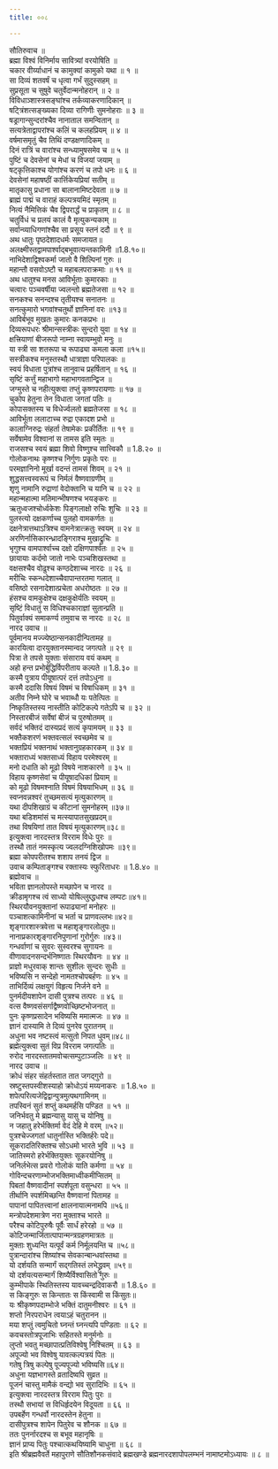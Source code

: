 ```yaml
---
title: ००८

---
```

सौतिरुवाच ॥  
ब्रह्मा विश्वं विनिर्माय सावित्र्यां वरयोषिति ॥  
चकार वीर्य्याधानं च कामुक्यां कामुको यथा ॥ १ ॥  
सा दिव्यं शतवर्षं च धृत्वा गर्भं सुदुस्सहम् ॥  
सुप्रसूता च सुषुवे चतुर्वेदान्मनोहरान् ॥ २ ॥  
विविधाञ्शास्त्रसङ्घांश्च तर्कव्याकरणादिकान् ॥  
षट्त्रिंशत्सङ्ख्यका दिव्या रागिणीः सुमनोहराः ॥ ३ ॥  
षड्रागान्सुन्दरांश्चैव नानाताल समन्वितान् ॥  
सत्यत्रेताद्वापरांश्च कलिं च कलहप्रियम् ॥ ४ ॥  
वर्षमासमृतुं चैव तिथिं दण्डक्षणादिकम् ॥  
दिनं रात्रिं च वारांश्च सन्ध्यामुषसमेव च ॥ ५ ॥  
पुष्टिं च देवसेनां च मेधां च विजयां जयाम् ॥  
षट्कृत्तिकाश्च योगांश्च करणं च तपो धनः ॥ ६ ॥  
देवसेनां महाषष्ठीं कार्त्तिकेयप्रियां सतीम् ॥  
मातृकासु प्रधाना सा बालानामिष्टदेवता ॥ ७ ॥  
ब्राह्मं पाद्मं च वाराहं कल्पत्रयमिदं स्मृतम् ॥  
नित्यं नैमित्तिकं चैव द्विपरार्द्धं च प्राकृतम् ॥ ८ ॥  
चतुर्विधं च प्रलयं कालं वै मृत्युकन्यकाम् ॥  
सर्वान्व्याधिगणांश्चैव सा प्रसूय स्तनं ददौ ॥ ९ ॥  
अथ धातुः पृष्ठदेशादधर्मः समजायत॥  
अलक्ष्मीस्तद्वामपार्श्वाद्बभूवात्यन्तकामिनी ॥1.8.१०॥  
नाभिदेशाद्विश्वकर्मा जातो वै शिल्पिनां गुरुः ॥  
महान्तौ वसवोऽष्टौ च महाबलपराक्रमाः ॥ ११ ॥  
अथ धातुश्च मनस आविर्भूताः कुमारकाः ॥  
चत्वारः पञ्चवर्षीया ज्वलन्तो ब्रह्मतेजसा ॥ १२ ॥  
सनकश्च सनन्दश्च तृतीयश्च सनातनः ॥  
सनत्कुमारो भगवांश्चतुर्थो ज्ञानिनां वरः ॥१३॥  
आविर्बभूव मुखतः कुमारः कनकप्रभः ॥  
दिव्यरूपधरः श्रीमान्सस्त्रीकः सुन्दरो युवा ॥ १४ ॥  
क्षत्त्रियाणां बीजरूपो नाम्ना स्वायम्भुवो मनुः ॥  
या स्त्री सा शतरूपा च रूपाढ्या कमला कला ॥१५॥  
सस्त्रीकश्च मनुस्तस्थौ धात्राज्ञा परिपालकः ॥  
स्वयं विधाता पुत्रांश्च तानुवाच प्रहर्षितान् ॥ १६ ॥  
सृष्टिं कर्त्तुं महाभागो महाभागवतान्द्विज ॥  
जग्मुस्ते च नहीत्युक्त्वा तप्तुं कृष्णपरायणाः ॥ १७ ॥  
चुकोप हेतुना तेन विधाता जगतां पतिः ॥  
कोपासक्तस्य च विधेर्ज्वलतो ब्रह्मतेजसा ॥ १८ ॥  
आविर्भूता ललाटाच्च रुद्रा एकादश प्रभो ॥  
कालाग्निरुद्रः संहर्ता तेषामेकः प्रकीर्तितः ॥ १९ ॥  
सर्वेषामेव विश्वानां स तामस इति स्मृतः ॥  
राजसश्च स्वयं ब्रह्मा शिवो विष्णुश्च सात्त्विकौ ॥ 1.8.२० ॥  
गोलोकनाथः कृष्णश्च निर्गुणः प्रकृतेः परः ॥  
परमज्ञानिनो मूर्खा वदन्तं तामसं शिवम् ॥ २१ ॥  
शुद्धसत्त्वस्वरूपं च निर्मलं वैष्णवाग्रणीम् ॥  
शृणु नामानि रुद्राणां वेदोक्तानि च यानि च ॥ २२ ॥  
महान्महात्मा मतिमान्भीषणश्च भयङ्करः ॥  
ऋतुध्वजश्चोर्ध्वकेशः पिङ्गलाक्षो रुचिः शुचिः ॥ २३ ॥  
पुलस्त्यो दक्षकर्णाच्च पुलहो वामकर्णतः ॥  
दक्षनेत्रात्तथाऽत्रिश्च वामनेत्रात्क्रतुः स्वयम् ॥ २४ ॥  
अरणिर्नासिकारन्ध्रादङ्गिराश्च मुखाद्रुचिः ॥  
भृगुश्च वामपार्श्वाच्च दक्षो दक्षिणपार्श्वतः ॥ २५ ॥  
छायायाः कर्दमो जातो नाभेः पञ्चशिखस्तथा ॥  
वक्षसश्चैव वोढुश्च कण्ठदेशाच्च नारदः ॥ २६ ॥  
मरीचिः स्कन्धदेशाच्चैवापान्तरतमा गलात् ॥  
वसिष्ठो रसनादेशात्प्रचेता अधरोष्ठतः ॥ २७ ॥  
हंसश्च वामकुक्षेश्च दक्षकुक्षेर्यतिः स्वयम् ॥  
सृष्टिं विधातुं स विधिश्चकाराज्ञां सुतान्प्रति ॥  
पितुर्वाक्यं समाकर्ण्य तमुवाच स नारदः ॥ २८ ॥  
नारद उवाच ॥  
पूर्वमानय मज्ज्येष्ठान्सनकादीन्पितामह ॥  
कारयित्वा दारयुक्तानस्मान्वद जगत्पते ॥ २९ ॥  
पित्रा ते तपसे युक्ताः संसाराय वयं कथम् ॥  
अहो हन्त प्रभोर्बुद्धिर्विपरीताय कल्पते ॥ 1.8.३० ॥  
कस्मै पुत्राय पीयूषात्परं दत्तं तपोऽधुना ॥  
कस्मै ददासि विषयं विषमं च विषाधिकम् ॥ ३१ ॥  
अतीव निम्ने घोरे च भवाब्धौ यः पतेत्पितः ॥  
निष्कृतिस्तस्य नास्तीति कोटिकल्पे गतेऽपि च ॥ ३२ ॥  
निस्तारबीजं सर्वेषां बीजं च पुरुषोतमम् ॥  
सर्वदं भक्तिदं दास्यप्रदं सत्यं कृपामयम् ॥ ३३ ॥  
भक्तैकशरणं भक्तवत्सलं स्वच्छमेव च ॥  
भक्तप्रियं भक्तनाथं भक्तानुग्रहकारकम् ॥ ३४ ॥  
भक्ताराध्यं भक्तसाध्यं विहाय परमेश्वरम् ॥  
मनो दधाति को मूढो विषये नाशकारणे ॥ ३५ ॥  
विहाय कृष्णसेवां च पीयूषादधिकां प्रियाम् ॥  
को मूढो विषमश्नाति विषमं विषयाभिधम् ॥ ३६ ॥  
स्वप्नवन्नश्वरं तुच्छमसत्यं मृत्युकारणम् ॥  
यथा दीपशिखाग्रं च कीटानां सुमनोहरम् ॥३७॥  
यथा बडिशमांसं च मत्स्यापातसुखप्रदम्॥  
तथा विषयिणां तात विषयं मृत्युकारणम्॥३८॥  
इत्युक्त्वा नारदस्तत्र विरराम विधेः पुरः ॥  
तस्थौ तातं नमस्कृत्य ज्वलदग्निशिखोपमः ॥३९॥  
ब्रह्मा कोपपरीतश्च शशाप तनयं द्विज ॥  
उवाच कम्पिताङ्गश्च रक्तास्यः स्फुरिताधरः ॥ 1.8.४० ॥  
ब्रह्मोवाच ॥  
भविता ज्ञानलोपस्ते मच्छापेन च नारद ॥  
क्रीडामृगश्च त्वं साध्यो योषिल्लुब्द्धधश्च लम्पटः॥४१॥  
स्थिरयौवनयुक्तानां रूपाढ्यानां मनोहरः ॥  
पञ्चाशत्कामिनीनां च भर्ता च प्राणवल्लभः॥४२॥  
शृङ्गारशास्त्रवेत्ता च महाशृङ्गारलोलुपः॥  
नानाप्रकारशृङ्गारनिपुणानां गुरोर्गुरुः ॥४३॥  
गन्धर्वाणां च सुवरः सुस्वरश्च सुगायनः ॥  
वीणावादनसन्दर्भनिष्णातः स्थिरयौवनः ॥ ४४ ॥  
प्राज्ञो मधुरवाक् शान्तः सुशीलः सुन्दरः सुधीः ॥  
भविष्यसि न सन्देहो नामतश्चोपबर्हणः ॥ ४५ ॥  
ताभिर्दिव्यं लक्षयुगं विहृत्य निर्जने वने ॥  
पुनर्मदीयशापेन दासी पुत्रश्च तत्परः ॥ ४६ ॥  
वत्स वैष्णवसंसर्गाद्वैष्णवोच्छिष्टभोजनात् ॥  
पुनः कृष्णप्रसादेन भविष्यसि ममात्मजः ॥ ४७ ॥  
ज्ञानं दास्यामि ते दिव्यं पुनरेव पुरातनम् ॥  
अधुना भव नष्टस्त्वं मत्सुतो निपत धुवम्॥४८॥  
ब्रह्मेत्युक्त्वा सुतं विप्र विरराम जगत्पतिः ॥  
रुरोद नारदस्तातमवोचत्सम्पुटाञ्जलिः ॥ ४९ ॥  
नारद उवाच ॥  
क्रोधं संहर संहर्तस्तात तात जगद्गुरो ॥  
स्रष्टुस्तपस्वीशस्याहो क्रोधोऽयं मय्यनाकरः ॥ 1.8.५० ॥  
शपेत्परित्यजेद्विद्वान्पुत्रमुत्पथगामिनम् ॥  
तपस्विनं सुतं शप्तुं कथमर्हसि पण्डित ॥ ५१ ॥  
जनिर्भवतु मे ब्रह्मन्यासु यासु च योनिषु ॥  
न जहातु हरेर्भक्तिर्मा वेदं देहि मे वरम् ॥५२॥  
पुत्रश्चेज्जगतां धातुर्नास्ति भक्तिर्हरेः पदे॥  
सूकरादतिरिक्तश्च सोऽधमो भारते भुवि ॥ ५३ ॥  
जातिस्मरो हरेर्भक्तियुक्तः सूकरयोनिषु ॥  
जनिर्लभेत्स प्रवरो गोलोकं याति कर्मणा ॥ ५४ ॥  
गोविन्दचरणाम्भोजभक्तिमाध्वीकमीप्सितम् ॥  
पिबतां वैष्णवादीनां स्पर्शपूता वसुन्धरा ॥ ५५ ॥  
तीर्थानि स्पर्शमिच्छन्ति वैष्णवानां पितामह ॥  
पापानां पापितत्त्वानां क्षालनायात्मनामपि ॥५६॥  
मन्त्रोपदेशमात्रेण नरा मुक्ताश्च भारते ॥  
परैश्च कोटिपुरुषैः पूर्वैः सार्धं हरेरहो ॥ ५७ ॥  
कोटिजन्मार्जितात्पापान्मन्त्रग्रहणमात्रतः ॥  
मुक्ताः शुध्यन्ति यत्पूर्वं कर्म निर्मूलयन्ति च ॥५८॥  
पुत्रान्दारांश्च शिष्यांश्च सेवकान्बान्धवांस्तथा ॥  
यो दर्शयति सन्मार्गं सद्गतिस्तं लभेद्ध्रुवम् ॥५९॥  
यो दर्शयत्यसन्मार्गं शिष्यैर्विश्वासितो गुरुः ॥  
कुम्भीपाके स्थितिस्तस्य यावच्चन्द्रदिवाकरौ ॥ 1.8.६० ॥  
स किङ्गुरुः स किन्तातः स किंस्वामी स किंसुतः॥  
यः श्रीकृष्णपदाम्भोजे भक्तिं दातुमनीश्वरः ॥ ६१ ॥  
शप्तो निरपराधेन त्वयाऽहं चतुरानन ॥  
मया शप्तुं त्वमुचितो घ्नन्तं घ्नन्त्यपि पण्डिताः ॥ ६२ ॥  
कवचस्तोत्रपूजाभिः सहितस्ते मनुर्मनोः ॥  
लुप्तो भवतु मच्छापात्प्रतिविश्वेषु निश्चितम् ॥ ६३ ॥  
अपूज्यो भव विश्वेषु यावत्कल्पत्रयं पितः ॥  
गतेषु त्रिषु कल्पेषु पूज्यपूज्यो भविष्यसि॥६४॥  
अधुना यज्ञभागस्ते व्रतादिष्वपि सुव्रत ॥  
पूजनं चास्तु मामैकं वन्द्यो भव सुरादिभिः ॥ ६५ ॥  
इत्युक्त्वा नारदस्तत्र विरराम पितुः पुरः ॥  
तस्थौ सभायां स विधिर्हृदयेन विदूयता ॥ ६६ ॥  
उपबर्हेण गन्धर्वो नारदस्तेन हेतुना ॥  
दासीपुत्रश्च शापेन पितुरेव च शौनक ॥ ६७ ॥  
ततः पुनर्नारदश्च स बभूव महानृषिः ॥  
ज्ञानं प्राप्य पितुः पश्चात्कथयिष्यामि चाधुना ॥ ६८ ॥  
इति श्रीब्रह्मवैवर्ते महापुराणे सौतिशौनकसंवादे ब्रह्मखण्डे ब्रह्मनारदशापोपलम्भनं नामाष्टमोऽध्यायः ॥ ८ ॥